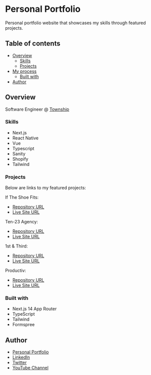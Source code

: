 # Personal Portfolio

Personal portfolio website that showcases my skills through featured projects.

## Table of contents

- [Overview](#overview)
  - [Skills](#skills)
  - [Projects](#projects)
- [My process](#my-process)
  - [Built with](#built-with)
- [Author](#author)

## Overview

Software Engineer @ [Township](https://www.township.agency/)

### Skills

- Next.js
- React Native
- Vue
- Typescript
- Sanity
- Shopify
- Tailwind

### Projects

Below are links to my featured projects:

If The Shoe Fits:

- [Repository URL](https://github.com/artsycoder533/if-the-shoe-fits)
- [Live Site URL](https://iftheshoefits.vercel.app/)

Ten-23 Agency: 

- [Repository URL](https://github.com/artsycoder533/ten23)
- [Live Site URL](https://www.ten23.agency/)


1st & Third:

- [Repository URL](https://github.com/artsycoder533/1st-Third.git)
- [Live Site URL](https://artsycoder533.github.io/1st-Third/)


Productiv:

- [Repository URL](https://github.com/artsycoder533/productiv)
- [Live Site URL](https://artsycoder533.github.io/productiv/#)



### Built with

- Next.js 14 App Router
- TypeScript
- Tailwind
- Formspree

## Author

- [Personal Portfolio](https://natashajohnson.dev/)
- [LinkedIn](https://www.linkedin.com/in/natasha--johnson/)
- [Twitter](https://twitter.com/artsycoder533)
- [YouTube Channel](https://www.youtube.com/channel/UCOGjYAACGwNLzYcTpXnvZ_Q)


